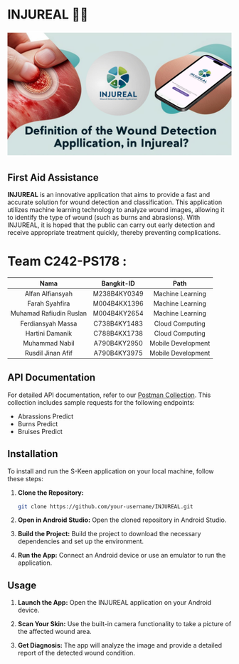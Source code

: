# INJUREAL  💊📱
![INJUREAL Logo](https://github.com/alfan1405/INJUREAL/blob/7eeaeb1ae592bb5c23213e3377c4fada2d690094/Machine%20Learning/desain_utama.png)

## First Aid Assistance  
**INJUREAL** is an innovative application that aims to provide a fast and accurate solution for wound detection and classification. This application utilizes machine learning technology to analyze wound images, allowing it to identify the type of wound (such as burns and abrasions). With INJUREAL, it is hoped that the public can carry out early detection and receive appropriate treatment quickly, thereby preventing complications.

  # Team C242-PS178 :  
|          Nama          | Bangkit-ID |       Path       |  
|:----------------------:|:----------:|:----------------:|  
|  Alfan Alfiansyah        |  M238B4KY0349  | Machine Learning   |
|  Farah Syahfira          |  M004B4KX1396  | Machine Learning   |
|  Muhamad Rafiudin Ruslan |  M004B4KY2654  | Machine Learning   |
|  Ferdiansyah Massa       |  C738B4KY1483  | Cloud Computing    |
|  Hartini Damanik         |  C788B4KX1738  | Cloud Computing    |
|  Muhammad Nabil          |  A790B4KY2950  | Mobile Development |
|  Rusdil Jinan Afif       |  A790B4KY3975  | Mobile Development |

## API Documentation
For detailed API documentation, refer to our [Postman Collection](https://documenter.getpostman.com/view/26669880/2sAYHwKQM3). This collection includes sample requests for the following endpoints:
- Abrassions Predict
- Burns Predict
- Bruises Predict

## Installation
To install and run the S-Keen application on your local machine, follow these steps:
1. **Clone the Repository:**
    ```bash
    git clone https://github.com/your-username/INJUREAL.git
    ```
    
2. **Open in Android Studio:**
    Open the cloned repository in Android Studio.
   
4. **Build the Project:**
    Build the project to download the necessary dependencies and set up the environment.
   
6. **Run the App:**
    Connect an Android device or use an emulator to run the application.

## Usage
1. **Launch the App:**
   Open the INJUREAL application on your Android device.

2. **Scan Your Skin:**
   Use the built-in camera functionality to take a picture of the affected wound area.

3. **Get Diagnosis:**
   The app will analyze the image and provide a detailed report of the detected wound condition.


